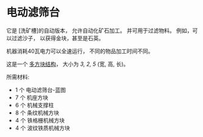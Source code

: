 # 电动滤筛台

它是 [洗矿槽]的自动版本，
允许自动化矿石加工。
并可用于过滤物料。
例如，可以过滤沙子，
以获得金块，甚至是石英。

机器消耗40瓦电力可以全速运行，
不同的物品加工时间不同。

这是一个 [多方块结构](../../3-multiblocks.md)，
大小为 *3, 2, 5* (宽, 高, 长)。

所需材料:
- 1 个 电动滤筛台-蓝图
- 7 个 机座方块
- 6 个 机械支撑柱
- 8 个 条纹机械方块
- 4 个 铁格栅机械方块
- 4 个 波纹铁质机械方块

